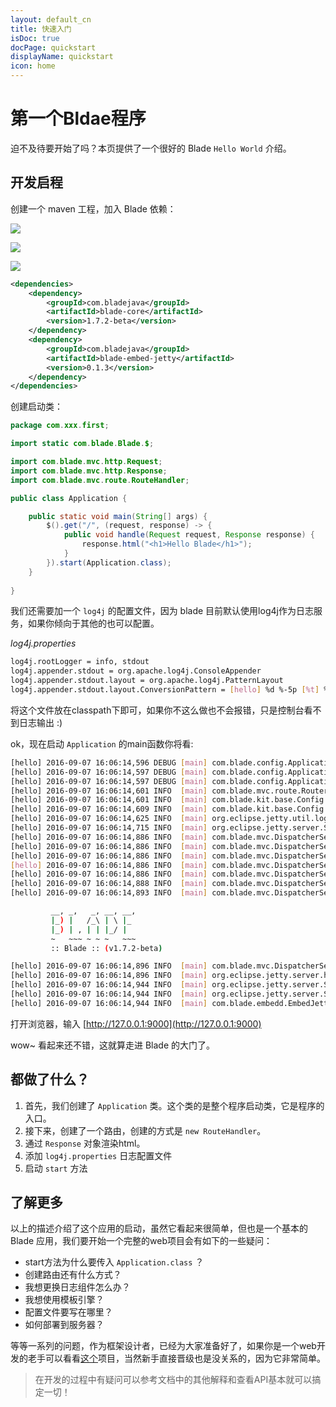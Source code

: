 ```yaml
---
layout: default_cn
title: 快速入门
isDoc: true
docPage: quickstart
displayName: quickstart
icon: home
---
```


# 第一个Bldae程序

迫不及待要开始了吗？本页提供了一个很好的 Blade `Hello World` 介绍。

## 开发启程

创建一个 maven 工程，加入 Blade 依赖：

![](https://ooo.0o0.ooo/2016/09/07/57cf914bc1eb3.png)

![](https://ooo.0o0.ooo/2016/09/07/57cf91670569f.png)

![](https://ooo.0o0.ooo/2016/09/07/57cf91702328c.png)

```xml
<dependencies>
	<dependency>
		<groupId>com.bladejava</groupId>
		<artifactId>blade-core</artifactId>
		<version>1.7.2-beta</version>
	</dependency>
	<dependency>
		<groupId>com.bladejava</groupId>
		<artifactId>blade-embed-jetty</artifactId>
		<version>0.1.3</version>
	</dependency>
</dependencies>
```

创建启动类：

```java
package com.xxx.first;

import static com.blade.Blade.$;

import com.blade.mvc.http.Request;
import com.blade.mvc.http.Response;
import com.blade.mvc.route.RouteHandler;

public class Application {

	public static void main(String[] args) {
		$().get("/", (request, response) -> {
			public void handle(Request request, Response response) {
				response.html("<h1>Hello Blade</h1>");
			}
		}).start(Application.class);
	}
	
}
```

我们还需要加一个 `log4j` 的配置文件，因为 blade 目前默认使用log4j作为日志服务，如果你倾向于其他的也可以配置。

_log4j.properties_

```bash
log4j.rootLogger = info, stdout
log4j.appender.stdout = org.apache.log4j.ConsoleAppender
log4j.appender.stdout.layout = org.apache.log4j.PatternLayout
log4j.appender.stdout.layout.ConversionPattern = [hello] %d %-5p [%t] %c | %m%n
```

将这个文件放在classpath下即可，如果你不这么做也不会报错，只是控制台看不到日志输出 :)

ok，现在启动 `Application` 的main函数你将看:

```bash
[hello] 2016-09-07 16:06:14,596 DEBUG [main] com.blade.config.ApplicationConfig | Add Resource: /public
[hello] 2016-09-07 16:06:14,597 DEBUG [main] com.blade.config.ApplicationConfig | Add Resource: /assets
[hello] 2016-09-07 16:06:14,597 DEBUG [main] com.blade.config.ApplicationConfig | Add Resource: /static
[hello] 2016-09-07 16:06:14,601 INFO  [main] com.blade.mvc.route.Routers | Add Route => GET	/
[hello] 2016-09-07 16:06:14,601 INFO  [main] com.blade.kit.base.Config | Load config [classpath:app.properties]
[hello] 2016-09-07 16:06:14,609 INFO  [main] com.blade.kit.base.Config | Load config [classpath:jetty.properties]
[hello] 2016-09-07 16:06:14,625 INFO  [main] org.eclipse.jetty.util.log | Logging initialized @188ms
[hello] 2016-09-07 16:06:14,715 INFO  [main] org.eclipse.jetty.server.Server | jetty-9.2.12.v20150709
[hello] 2016-09-07 16:06:14,886 INFO  [main] com.blade.mvc.DispatcherServlet | jdk.version	=> 1.8.0_101
[hello] 2016-09-07 16:06:14,886 INFO  [main] com.blade.mvc.DispatcherServlet | user.dir		=> D:\workspace\first-blade-app
[hello] 2016-09-07 16:06:14,886 INFO  [main] com.blade.mvc.DispatcherServlet | java.io.tmpdir	=> C:\Users\ADMINI~1\AppData\Local\Temp\
[hello] 2016-09-07 16:06:14,886 INFO  [main] com.blade.mvc.DispatcherServlet | user.timezone	=> GMT+08:00
[hello] 2016-09-07 16:06:14,886 INFO  [main] com.blade.mvc.DispatcherServlet | file.encodin	=> UTF-8
[hello] 2016-09-07 16:06:14,888 INFO  [main] com.blade.mvc.DispatcherServlet | blade.webroot	=> D:\workspace\first-blade-app\target\classes
[hello] 2016-09-07 16:06:14,893 INFO  [main] com.blade.mvc.DispatcherServlet | blade.isDev = true

		 __, _,   _, __, __,
		 |_) |   /_\ | \ |_
		 |_) | , | | |_/ |
		 ~   ~~~ ~ ~ ~   ~~~
		 :: Blade :: (v1.7.2-beta)

[hello] 2016-09-07 16:06:14,896 INFO  [main] com.blade.mvc.DispatcherServlet | Blade initialize successfully, Time elapsed: 10 ms.
[hello] 2016-09-07 16:06:14,896 INFO  [main] org.eclipse.jetty.server.handler.ContextHandler | Started o.e.j.w.WebAppContext@5a61f5df{/,file:/D:/workspace/first-blade-app/target/classes/,AVAILABLE}
[hello] 2016-09-07 16:06:14,944 INFO  [main] org.eclipse.jetty.server.ServerConnector | Started ServerConnector@3e6fa38a{HTTP/1.1}{0.0.0.0:9000}
[hello] 2016-09-07 16:06:14,944 INFO  [main] org.eclipse.jetty.server.Server | Started @514ms
[hello] 2016-09-07 16:06:14,944 INFO  [main] com.blade.embedd.EmbedJettyServer | Blade Server Listen on 0.0.0.0:9000
```

打开浏览器，输入 [http://127.0.0.1:9000](http://127.0.0.1:9000)

wow~ 看起来还不错，这就算走进 Blade 的大门了。


## 都做了什么？

1. 首先，我们创建了 `Application` 类。这个类的是整个程序启动类，它是程序的入口。
2. 接下来，创建了一个路由，创建的方式是 `new RouteHandler`。
3. 通过 `Response` 对象渲染html。
4. 添加 `log4j.properties` 日志配置文件
5. 启动 `start` 方法 

## 了解更多

以上的描述介绍了这个应用的启动，虽然它看起来很简单，但也是一个基本的 Blade 应用，我们要开始一个完整的web项目会有如下的一些疑问：

- start方法为什么要传入 `Application.class` ？
- 创建路由还有什么方式？
- 我想更换日志组件怎么办？
- 我想使用模板引擎？
- 配置文件要写在哪里？
- 如何部署到服务器？

等等一系列的问题，作为框架设计者，已经为大家准备好了，如果你是一个web开发的老手可以看看[这个](https://github.com/otale/tale)项目，当然新手直接晋级也是没关系的，因为它非常简单。

> 在开发的过程中有疑问可以参考文档中的其他解释和查看API基本就可以搞定一切！
